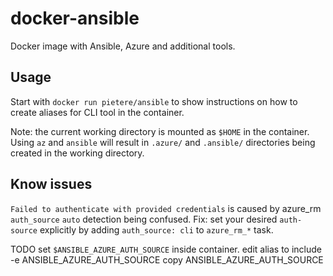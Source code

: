 # docker-ansible
Docker image with Ansible, Azure and additional tools.

## Usage

Start with `docker run pietere/ansible` to show instructions on how to create aliases for CLI tool in the container.

Note: the current working directory is mounted as `$HOME` in the container.
Using `az` and `ansible` will result in `.azure/` and `.ansible/` directories being created in the working directory.


## Know issues

`Failed to authenticate with provided credentials` is caused by azure_rm `auth_source` `auto` detection being confused.
Fix: set your desired `auth-source` explicitly by adding `auth_source: cli` to `azure_rm_*` task.

TODO set `$ANSIBLE_AZURE_AUTH_SOURCE` inside container.
  edit alias to include -e ANSIBLE_AZURE_AUTH_SOURCE
  copy ANSIBLE_AZURE_AUTH_SOURCE
